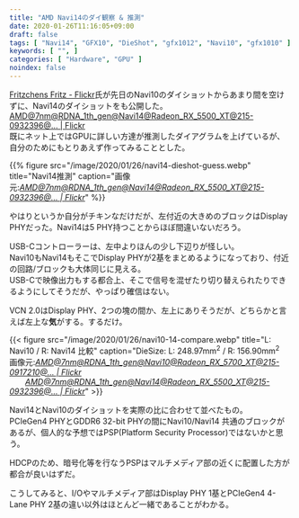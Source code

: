 ```yaml
---
title: "AMD Navi14のダイ観察 & 推測"
date: 2020-01-26T11:16:05+09:00
draft: false
tags: [ "Navi14", "GFX10", "DieShot", "gfx1012", "Navi10", "gfx1010" ]
keywords: [ "", ]
categories: [ "Hardware", "GPU" ]
noindex: false
---
```


[Fritzchens Fritz - Flickr](https://www.flickr.com/photos/130561288@N04/)氏が先日のNavi10のダイショットからあまり間を空けずに、Navi14のダイショットをも公開した。  
[AMD@7nm@RDNA_1th_gen@Navi14@Radeon_RX_5500_XT@215-0932396@… | Flickr](https://www.flickr.com/photos/130561288@N04/49437016132/)  
既にネット上ではGPUに詳しい方達が推測したダイアグラムを上げているが、自分のためにもとりあえず作ってみることとした。  

{{% figure src="/image/2020/01/26/navi14-dieshot-guess.webp" title="Navi14推測" caption="画像元:<cite>[AMD@7nm@RDNA_1th_gen@Navi14@Radeon_RX_5500_XT@215-0932396@… | Flickr](https://www.flickr.com/photos/130561288@N04/49437016132/)</cite>" %}}

やはりというか自分がチキンなだけだが、左付近の大きめのブロックはDisplay PHYだった。Navi14は5 PHY持つことからほぼ間違いないだろう。  

USB-Cコントローラーは、左中よりほんの少し下辺りが怪しい。  
Navi10もNavi14もそこでDisplay PHYが2基をまとめるようになっており、付近の回路/ブロックも大体同じに見える。  
USB-Cで映像出力もする都合上、そこで信号を混ぜたり切り替えられたりできるようにしてそうだが、やっぱり確信はない。  

VCN 2.0はDisplay PHY、2つの塊の間か、左上にありそうだが、どちらかと言えば左上な**気**がする。するだけ。  

{{< figure src="/image/2020/01/26/navi10-14-compare.webp" title="L: Navi10 / R: Navi14 比較" caption="DieSize: L: 248.97mm<sup>2</sup> / R: 156.90mm<sup>2</sup><br>画像元:<cite>[AMD@7nm@RDNA_1th_gen@Navi10@Radeon_RX_5700_XT@215-0917210@… | Flickr](https://www.flickr.com/photos/130561288@N04/49411586768/in/photostream/)</cite><br>&emsp;&emsp;<cite>[AMD@7nm@RDNA_1th_gen@Navi14@Radeon_RX_5500_XT@215-0932396@… | Flickr](https://www.flickr.com/photos/130561288@N04/49437016132/)</cite>" >}}

Navi14とNavi10のダイショットを実際の比に合わせて並べたもの。  
PCIeGen4 PHYとGDDR6 32-bit PHYの間にNavi10/Navi14 共通のブロックがあるが、個人的な予想ではPSP(Platform Security Processor)ではないかと思う。  

HDCPのため、暗号化等を行なうPSPはマルチメディア部の近くに配置した方が都合が良いはずだ。  

こうしてみると、I/Oやマルチメディア部はDisplay PHY 1基とPCIeGen4 4-Lane PHY 2基の違い以外はほとんど一緒であることがわかる。  
